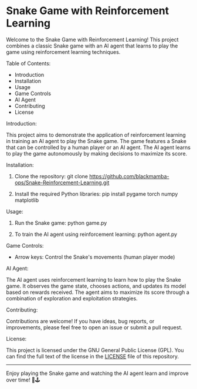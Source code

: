 # **Snake Game with Reinforcement Learning**

Welcome to the Snake Game with Reinforcement Learning! This project combines a classic Snake game with an AI agent that learns to play the game using reinforcement learning techniques.

Table of Contents:

- Introduction
- Installation
- Usage
- Game Controls
- AI Agent
- Contributing
- License

Introduction:

This project aims to demonstrate the application of reinforcement learning in training an AI agent to play the Snake game. The game features a Snake that can be controlled by a human player or an AI agent. The AI agent learns to play the game autonomously by making decisions to maximize its score.

Installation:

1. Clone the repository:
   git clone https://github.com/blackmamba-ops/Snake-Reinforcement-Learning.git

2. Install the required Python libraries:
   pip install pygame torch numpy matplotlib

Usage:

1. Run the Snake game:
   python game.py

2. To train the AI agent using reinforcement learning:
   python agent.py

Game Controls:

- Arrow keys: Control the Snake's movements (human player mode)

AI Agent:

The AI agent uses reinforcement learning to learn how to play the Snake game. It observes the game state, chooses actions, and updates its model based on rewards received. The agent aims to maximize its score through a combination of exploration and exploitation strategies.

Contributing:

Contributions are welcome! If you have ideas, bug reports, or improvements, please feel free to open an issue or submit a pull request.

License:

This project is licensed under the GNU General Public License (GPL). You can find the full text of the license in the [LICENSE](LICENSE) file of this repository.

---

Enjoy playing the Snake game and watching the AI agent learn and improve over time! 🐍🕹️
